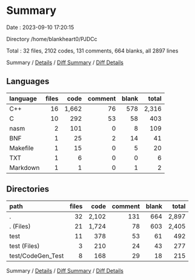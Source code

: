 # Summary

Date : 2023-09-10 17:20:15

Directory /home/blankheart0/PJDCc

Total : 32 files,  2102 codes, 131 comments, 664 blanks, all 2897 lines

Summary / [Details](details.md) / [Diff Summary](diff.md) / [Diff Details](diff-details.md)

## Languages
| language | files | code | comment | blank | total |
| :--- | ---: | ---: | ---: | ---: | ---: |
| C++ | 16 | 1,662 | 76 | 578 | 2,316 |
| C | 10 | 292 | 53 | 58 | 403 |
| nasm | 2 | 101 | 0 | 8 | 109 |
| BNF | 1 | 25 | 2 | 14 | 41 |
| Makefile | 1 | 15 | 0 | 5 | 20 |
| TXT | 1 | 6 | 0 | 0 | 6 |
| Markdown | 1 | 1 | 0 | 1 | 2 |

## Directories
| path | files | code | comment | blank | total |
| :--- | ---: | ---: | ---: | ---: | ---: |
| . | 32 | 2,102 | 131 | 664 | 2,897 |
| . (Files) | 21 | 1,724 | 78 | 603 | 2,405 |
| test | 11 | 378 | 53 | 61 | 492 |
| test (Files) | 3 | 210 | 24 | 43 | 277 |
| test/CodeGen_Test | 8 | 168 | 29 | 18 | 215 |

Summary / [Details](details.md) / [Diff Summary](diff.md) / [Diff Details](diff-details.md)